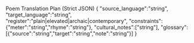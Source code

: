 Poem Translation Plan (Strict JSON)
{
  "source_language":"string",
  "target_language":"string",
  "register":"plain|elevated|archaic|contemporary",
  "constraints":{"meter":"string","rhyme":"string"},
  "cultural_notes":["string"],
  "glossary":[{"source":"string","target":"string","note":"string"}]
}
